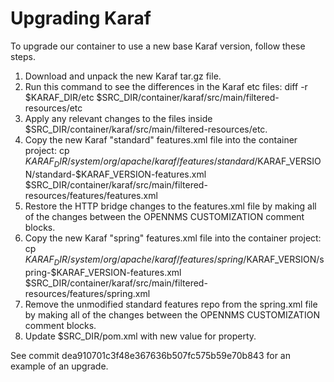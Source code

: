 Upgrading Karaf
===============

To upgrade our container to use a new base Karaf version, follow these steps.

1. Download and unpack the new Karaf tar.gz file.
1. Run this command to see the differences in the Karaf etc files:
        diff -r $KARAF_DIR/etc $SRC_DIR/container/karaf/src/main/filtered-resources/etc
1. Apply any relevant changes to the files inside $SRC_DIR/container/karaf/src/main/filtered-resources/etc.
1. Copy the new Karaf "standard" features.xml file into the container project:
        cp $KARAF_DIR/system/org/apache/karaf/features/standard/$KARAF_VERSION/standard-$KARAF_VERSION-features.xml $SRC_DIR/container/karaf/src/main/filtered-resources/features/features.xml
1. Restore the HTTP bridge changes to the features.xml file by making all of the changes between the OPENNMS CUSTOMIZATION comment blocks.
1. Copy the new Karaf "spring" features.xml file into the container project:
        cp $KARAF_DIR/system/org/apache/karaf/features/spring/$KARAF_VERSION/spring-$KARAF_VERSION-features.xml $SRC_DIR/container/karaf/src/main/filtered-resources/features/spring.xml
1. Remove the unmodified standard features repo from the spring.xml file by making all of the changes between the OPENNMS CUSTOMIZATION comment blocks.
1. Update $SRC_DIR/pom.xml with new value for <karafVersion/> property.

See commit dea910701c3f48e367636b507fc575b59e70b843 for an example of an upgrade.
